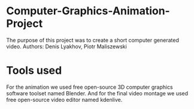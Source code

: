 # Computer-Graphics-Animation-Project
The purpose of this project was to create a short computer generated video.
Authors: Denis Lyakhov, Piotr Maliszewski

# Tools used
For the animation we used free open-source 3D computer graphics software toolset named Blender. And for the final video montage we used free open-source video editor named kdenlive.
